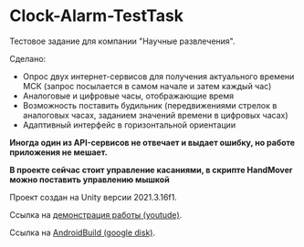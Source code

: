# Clock-Alarm-TestTask

Тестовое задание для компании "Научные развлечения".

Сделано:
- Опрос двух интернет-сервисов для получения актуального времени МСК (запрос посылается в самом начале и затем каждый час)
- Аналоговые и цифровые часы, отображающие время
- Возможность поставить будильник (передвижениями стрелок в аналоговых часах, заданием значений времени в цифровых часах)
- Адаптивный интерфейс в горизонтальной ориентации

**Иногда один из API-сервисов не отвечает и выдает ошибку, но работе приложения не мешает.**

**В проекте сейчас стоит управление касаниями, в скрипте HandMover можно поставить управлению мышкой**

Проект создан на Unity версии 2021.3.16f1. 

Ссылка на [демонстрация работы (youtude)](https://youtu.be/zoyLIcAZ3uw).

Ссылка на [AndroidBuild (google disk)](https://drive.google.com/file/d/1oeJ-IMkgXLdYetq0bXqS-gN2Yiiho1PM/view?usp=sharing).
